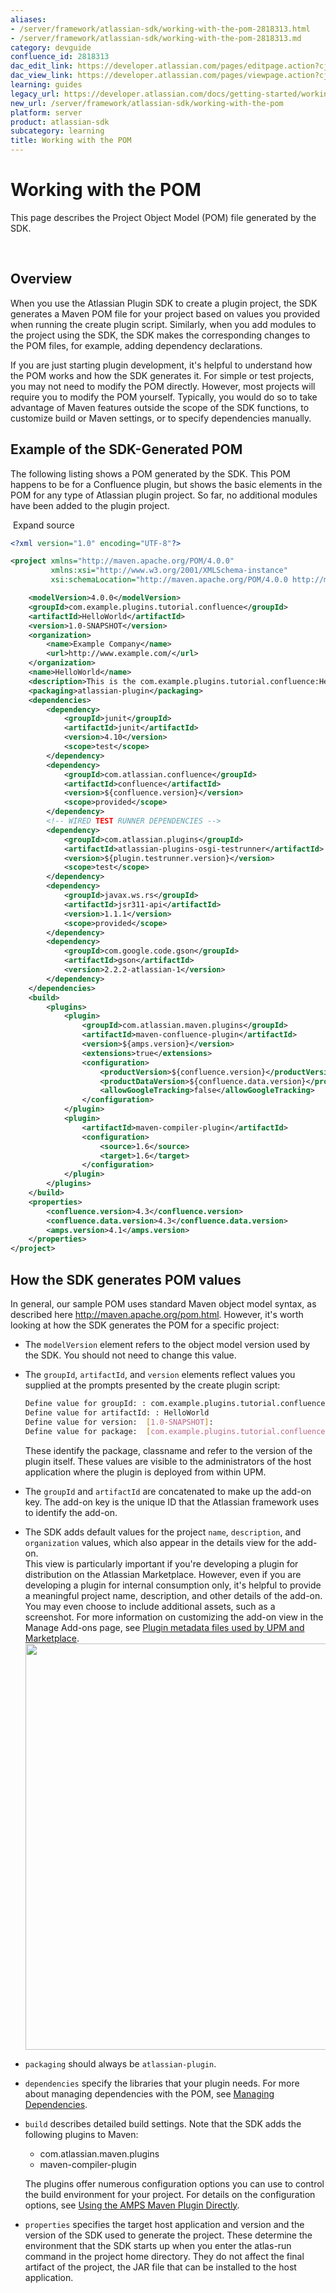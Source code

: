 ```yaml
---
aliases:
- /server/framework/atlassian-sdk/working-with-the-pom-2818313.html
- /server/framework/atlassian-sdk/working-with-the-pom-2818313.md
category: devguide
confluence_id: 2818313
dac_edit_link: https://developer.atlassian.com/pages/editpage.action?cjm=wozere&pageId=2818313
dac_view_link: https://developer.atlassian.com/pages/viewpage.action?cjm=wozere&pageId=2818313
learning: guides
legacy_url: https://developer.atlassian.com/docs/getting-started/working-with-the-pom
new_url: /server/framework/atlassian-sdk/working-with-the-pom
platform: server
product: atlassian-sdk
subcategory: learning
title: Working with the POM
---
```

# Working with the POM

This page describes the Project Object Model (POM) file generated by the SDK.

 

## Overview

When you use the Atlassian Plugin SDK to create a plugin project, the SDK generates a Maven POM file for your project based on values you provided when running the create plugin script. Similarly, when you add modules to the project using the SDK, the SDK makes the corresponding changes to the POM files, for example, adding dependency declarations.

If you are just starting plugin development, it's helpful to understand how the POM works and how the SDK generates it. For simple or test projects, you may not need to modify the POM directly. However, most projects will require you to modify the POM yourself. Typically, you would do so to take advantage of Maven features outside the scope of the SDK functions, to customize build or Maven settings, or to specify dependencies manually. 

## Example of the SDK-Generated POM

The following listing shows a POM generated by the SDK. This POM happens to be for a Confluence plugin, but shows the basic elements in the POM for any type of Atlassian plugin project. So far, no additional modules have been added to the plugin project.

  Expand source

``` xml
<?xml version="1.0" encoding="UTF-8"?>

<project xmlns="http://maven.apache.org/POM/4.0.0"
         xmlns:xsi="http://www.w3.org/2001/XMLSchema-instance"
         xsi:schemaLocation="http://maven.apache.org/POM/4.0.0 http://maven.apache.org/maven-v4_0_0.xsd">

    <modelVersion>4.0.0</modelVersion>
    <groupId>com.example.plugins.tutorial.confluence</groupId>
    <artifactId>HelloWorld</artifactId>
    <version>1.0-SNAPSHOT</version>
    <organization>
        <name>Example Company</name>
        <url>http://www.example.com/</url>
    </organization>
    <name>HelloWorld</name>
    <description>This is the com.example.plugins.tutorial.confluence:HelloWorld plugin for Atlassian Confluence.</description>
    <packaging>atlassian-plugin</packaging>
    <dependencies>
        <dependency>
            <groupId>junit</groupId>
            <artifactId>junit</artifactId>
            <version>4.10</version>
            <scope>test</scope>
        </dependency>
        <dependency>
            <groupId>com.atlassian.confluence</groupId>
            <artifactId>confluence</artifactId>
            <version>${confluence.version}</version>
            <scope>provided</scope>
        </dependency>
        <!-- WIRED TEST RUNNER DEPENDENCIES -->
        <dependency>
            <groupId>com.atlassian.plugins</groupId>
            <artifactId>atlassian-plugins-osgi-testrunner</artifactId>
            <version>${plugin.testrunner.version}</version>
            <scope>test</scope>
        </dependency>
        <dependency>
            <groupId>javax.ws.rs</groupId>
            <artifactId>jsr311-api</artifactId>
            <version>1.1.1</version>
            <scope>provided</scope>
        </dependency>
        <dependency>
            <groupId>com.google.code.gson</groupId>
            <artifactId>gson</artifactId>
            <version>2.2.2-atlassian-1</version>
        </dependency>
    </dependencies>
    <build>
        <plugins>
            <plugin>
                <groupId>com.atlassian.maven.plugins</groupId>
                <artifactId>maven-confluence-plugin</artifactId>
                <version>${amps.version}</version>
                <extensions>true</extensions>
                <configuration>
                    <productVersion>${confluence.version}</productVersion>
                    <productDataVersion>${confluence.data.version}</productDataVersion>
                    <allowGoogleTracking>false</allowGoogleTracking>
                </configuration>
            </plugin>
            <plugin>
                <artifactId>maven-compiler-plugin</artifactId>
                <configuration>
                    <source>1.6</source>
                    <target>1.6</target>
                </configuration>
            </plugin>
        </plugins>
    </build>
    <properties>
        <confluence.version>4.3</confluence.version>
        <confluence.data.version>4.3</confluence.data.version>
        <amps.version>4.1</amps.version>
    </properties>
</project>
```

## How the SDK generates POM values

In general, our sample POM uses standard Maven object model syntax, as described here <a href="http://maven.apache.org/pom.html" class="uri external-link">http://maven.apache.org/pom.html</a>. However, it's worth looking at how the SDK generates the POM for a specific project:

-   The `modelVersion` element refers to the object model version used by the SDK. You should not need to change this value.
-   The `groupId`, `artifactId`, and `version` elements reflect values you supplied at the prompts presented by the create plugin script:

    ``` bash
    Define value for groupId: : com.example.plugins.tutorial.confluence
    Define value for artifactId: : HelloWorld
    Define value for version:  [1.0-SNAPSHOT]: 
    Define value for package:  [com.example.plugins.tutorial.confluence]: 
    ```

      
    These identify the package, classname and refer to the version of the plugin itself. These values are visible to the administrators of the host application where the plugin is deployed from within UPM.

-   The `groupId` and `artifactId` are concatenated to make up the add-on key. The add-on key is the unique ID that the Atlassian framework uses to identify the add-on.
-   The SDK adds default values for the project `name`, `description`, and `organization` values, which also appear in the details view for the add-on.  
    This view is particularly important if you're developing a plugin for distribution on the Atlassian Marketplace. However, even if you are developing a plugin for internal consumption only, it's helpful to provide a meaningful project name, description, and other details of the add-on. You may even choose to include additional assets, such as a screenshot. For more information on customizing the add-on view in the Manage Add-ons page, see [Plugin metadata files used by UPM and Marketplace](https://developer.atlassian.com/display/MARKET/Plugin+metadata+files+used+by+UPM+and+Marketplace).  
    <img src="/server/framework/atlassian-sdk/images/add-ondetails.png" width="650" />
-   `packaging` should always be `atlassian-plugin`.
-   `dependencies` specify the libraries that your plugin needs. For more about managing dependencies with the POM, see [Managing Dependencies](/server/framework/atlassian-sdk/managing-dependencies).
-   `build` describes detailed build settings. Note that the SDK adds the following plugins to Maven:  
    -   com.atlassian.maven.plugins
    -   maven-compiler-plugin

    The plugins offer numerous configuration options you can use to control the build environment for your project. For details on the configuration options, see [Using the AMPS Maven Plugin Directly](/server/framework/atlassian-sdk/using-the-amps-maven-plugin-directly-2818721.html).
-   `properties` specifies the target host application and version and the version of the SDK used to generate the project. These determine the environment that the SDK starts up when you enter the atlas-run command in the project home directory. They do not affect the final artifact of the project, the JAR file that can be installed to the host application.













































